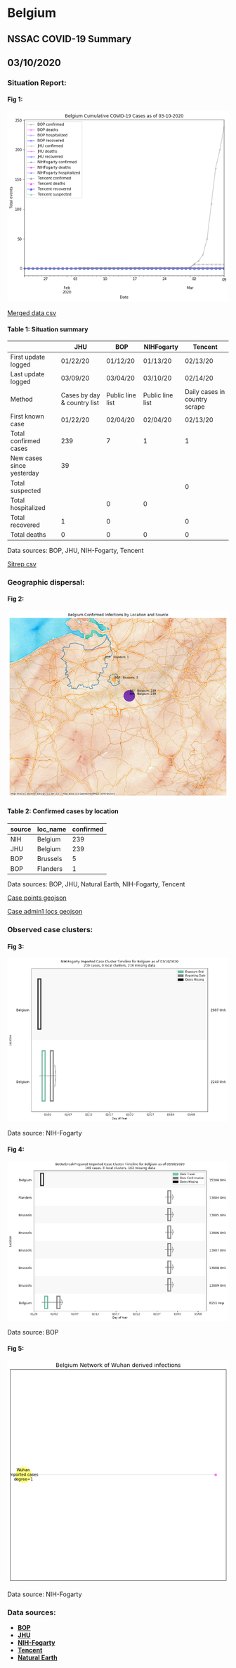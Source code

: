 # Belgium
## NSSAC COVID-19 Summary
## 03/10/2020



### Situation Report:
#### Fig 1:
![Belgium cases](../merged_histories/Belgium_merged_histories.png)

[Merged data csv](https://github.com/SchlittDataSci/SchlittDataSci.github.io/blob/master/data/tables/Belgium_merged_daily.csv)

#### Table 1: Situation summary


|                           | JHU                         | BOP              | NIHFogarty       | Tencent                       |
|---------------------------|-----------------------------|------------------|------------------|-------------------------------|
| First update logged       | 01/22/20                    | 01/12/20         | 01/13/20         | 02/13/20                      |
| Last update logged        | 03/09/20                    | 03/04/20         | 03/10/20         | 02/14/20                      |
| Method                    | Cases by day & country list | Public line list | Public line list | Daily cases in country scrape |
| First known case          | 01/22/20                    | 02/04/20         | 02/04/20         | 02/13/20                      |
| Total confirmed cases     | 239                         | 7                | 1                | 1                             |
| New cases since yesterday | 39                          |                  |                  |                               |
| Total suspected           |                             |                  |                  | 0                             |
| Total hospitalized        |                             | 0                | 0                |                               |
| Total recovered           | 1                           | 0                |                  | 0                             |
| Total deaths              | 0                           | 0                | 0                | 0                             |

Data sources: BOP, JHU, NIH-Fogarty, Tencent


[Sitrep csv](https://github.com/SchlittDataSci/SchlittDataSci.github.io/blob/master/data/tables/Belgium_sitrep.csv)

### Geographic dispersal:
#### Fig 2:
![Belgium mapped](../case_locs/Belgium_case_locs.png)

#### Table 2: Confirmed cases by location


| source   | loc_name   |   confirmed |
|----------|------------|-------------|
| NIH      | Belgium    |         239 |
| JHU      | Belgium    |         239 |
| BOP      | Brussels   |           5 |
| BOP      | Flanders   |           1 |

Data sources: BOP, JHU, Natural Earth, NIH-Fogarty, Tencent


[Case points geojson](https://github.com/SchlittDataSci/SchlittDataSci.github.io/blob/master/data/shapes/Belgium_case_locs.geojson)

[Case admin1 locs geojson](https://github.com/SchlittDataSci/SchlittDataSci.github.io/blob/master/data/shapes/Belgium_admin1_locs.geojson)

### Observed case clusters:
#### Fig 3:
![Belgium cases](../cluster_analysis/Belgium_imported_cases_NIHFogarty.png)



Data source: NIH-Fogarty


#### Fig 4:
![Belgium cases](../cluster_analysis/Belgium_imported_cases_BOP.png)



Data source: BOP


#### Fig 5:
![Belgium network](../autochthonous_networks/Belgium_network.png)



Data source: NIH-Fogarty


### Data sources:
* **[BOP](https://github.com/beoutbreakprepared/nCoV2019)**
* **[JHU](https://github.com/CSSEGISandData/COVID-19)** 
* **[NIH-Fogarty](https://docs.google.com/spreadsheets/d/1jS24DjSPVWa4iuxuD4OAXrE3QeI8c9BC1hSlqr-NMiU/edit#gid=1187587451)** 
* **[Tencent](https://news.qq.com/zt2020/page/feiyan.htm)**
* **[Natural Earth](https://www.naturalearthdata.com/forums/forum/natural-earth-map-data/cultural-vectors/admin-1-states-provinces-and-their-boundaries/)**

<!-- Global site tag (gtag.js) - Google Analytics -->
<script async src="https://www.googletagmanager.com/gtag/js?id=UA-158816269-1"></script>
<script>
  window.dataLayer = window.dataLayer || [];
  function gtag(){dataLayer.push(arguments);}
  gtag('js', new Date());

  gtag('config', 'UA-158816269-1');
</script>